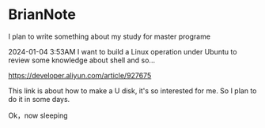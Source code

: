 # BrianNote
I plan to write something about my study for master programe

2024-01-04 3:53AM
I want to build a Linux operation under Ubuntu to review some knowledge about shell and so...

https://developer.aliyun.com/article/927675

This link is about  how to make a U disk, it's so interested for me.
So I plan to do it in some days.

Ok，now sleeping 
